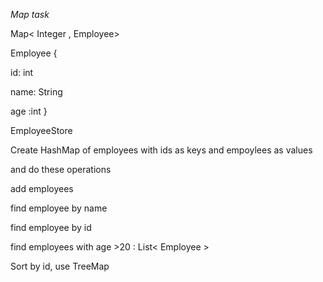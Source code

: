 *Map task*

Map< Integer , Employee>


Employee {

id: int

name: String

age :int
}


EmployeeStore

Create HashMap of employees with ids as keys and empoylees as values


and do these operations

add employees

find employee by name

find employee by id


find employees with age >20 : List< Employee >

Sort by id, use TreeMap